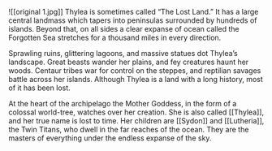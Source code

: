 ![[original 1.jpg]]
Thylea is sometimes called “The Lost Land.” It has a large central landmass which tapers into peninsulas surrounded by hundreds of islands. Beyond that, on all sides a clear expanse of ocean called the Forgotten Sea stretches for a thousand miles in every direction.

Sprawling ruins, glittering lagoons, and massive statues dot Thylea’s landscape. Great beasts wander her plains, and fey creatures haunt her woods. Centaur tribes war for control on the steppes, and reptilian savages battle across her islands. Although Thylea is a land with a long history, most of it has been lost.  

At the heart of the archipelago the Mother Goddess, in the form of a colossal world-tree, watches over her creation. She is also called [[Thylea]], and her true name is lost to time. Her children are [[Sydon]] and [[Lutheria]], the Twin Titans, who dwell in the far reaches of the ocean. They are the masters of everything under the endless expanse of the sky.

